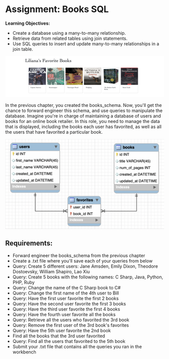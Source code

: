 # Assignment: Books SQL
**Learning Objectives:**

- Create a database using a many-to-many relationship.
- Retrieve data from related tables using join statements.
- Use SQL queries to insert and update many-to-many relationships in a join table.

![Books](books.png)

In the previous chapter, you created the books_schema. Now, you'll get the chance to forward engineer this schema, and use queries to manipulate the database. Imagine you're in charge of maintaining a database of users and books for an online book retailer. In this role, you need to manage the data that is displayed, including the books each user has favorited, as well as all the users that have favorited a particular book.

![ERD](ERD.png)

## Requirements:
- Forward engineer the books_schema from the previous chapter
- Create a .txt file where you'll save each of your queries from below
- Query: Create 5 different users: Jane Amsden, Emily Dixon, Theodore Dostoevsky, William Shapiro, Lao Xiu
- Query: Create 5 books with the following names: C Sharp, Java, Python, PHP, Ruby
- Query: Change the name of the C Sharp book to C#
- Query: Change the first name of the 4th user to Bill
- Query: Have the first user favorite the first 2 books
- Query: Have the second user favorite the first 3 books
- Query: Have the third user favorite the first 4 books
- Query: Have the fourth user favorite all the books
- Query: Retrieve all the users who favorited the 3rd book
- Query: Remove the first user of the 3rd book's favorites
- Query: Have the 5th user favorite the 2nd book
- Find all the books that the 3rd user favorited
- Query: Find all the users that favorited to the 5th book
- Submit your .txt file that contains all the queries you ran in the workbench


